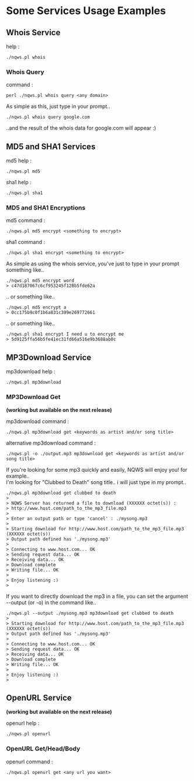 # Some Services Usage Examples #

## Whois Service ##

help :
```
./nqws.pl whois
```

### Whois Query ###

command :
```
perl ./nqws.pl whois query <any domain>
```

As simple as this, just type in your prompt..<br />
```
./nqws.pl whois query google.com
```
..and the result of the whois data for google.com will appear :)

## MD5 and SHA1 Services ##

md5 help :
```
./nqws.pl md5
```
sha1 help :
```
./nqws.pl sha1
```

### MD5 and SHA1 Encryptions ###

md5 command :
```
./nqws.pl md5 encrypt <something to encrypt>
```
sha1 command :
```
./nqws.pl sha1 encrypt <something to encrypt>
```

As simple as using the whois service, you've just to type in your prompt something like..<br />
```
./nqws.pl md5 encrypt word
> c47d187067c6cf953245f128b5fde62a
```
.. or something like..<br />
```
./nqws.pl md5 encrypt a
> 0cc175b9c0f1b6a831c399e269772661
```
.. or something like..<br />
```
./nqws.pl sha1 encrypt I need u to encrypt me
> 5d9125ffa56b5fe41ec31fd66a516e9b3688ab0c
```

## MP3Download Service ##

mp3download help :
```
./nqws.pl mp3download
```

### MP3Download Get ###
**(working but available on the next release)**

mp3download command :
```
./nqws.pl mp3download get <keywords as artist and/or song title>
```
alternative mp3download command :
```
./nqws.pl -o ./output.mp3 mp3download get <keywords as artist and/or song title>
```

If you're looking for some mp3 quickly and easily, NQWS will enjoy you! for example..<br />
I'm looking for "Clubbed to Death" song title.. i will just type in my prompt..<br />
```
./nqws.pl mp3download get clubbed to death
>
> NQWS Server has returned a file to download (XXXXXX octet(s)) :
> http://www.host.com/path_to_the_mp3_file.mp3
>
> Enter an output path or type 'cancel' : ./mysong.mp3
>
> Starting download for http://www.host.com/path_to_the_mp3_file.mp3 (XXXXXX octet(s))
> Output path defined has './mysong.mp3'
>
> Connecting to www.host.com... OK
> Sending request data... OK
> Receiving data... OK
> Download complete
> Writing file... OK
>
> Enjoy listening :)
>
```
If you want to directly download the mp3 in a file, you can set the argument --output (or -o) in the command like..<br />
```
./nqws.pl --output ./mysong.mp3 mp3download get clubbed to death
>
> Starting download for http://www.host.com/path_to_the_mp3_file.mp3 (XXXXXX octet(s))
> Output path defined has './mysong.mp3'
>
> Connecting to www.host.com... OK
> Sending request data... OK
> Receiving data... OK
> Download complete
> Writing file... OK
>
> Enjoy listening :)
>
```

## OpenURL Service ##
**(working but available on the next release)**

openurl help :
```
./nqws.pl openurl
```

### OpenURL Get/Head/Body ###

openurl command :
```
./nqws.pl openurl get <any url you want>
```